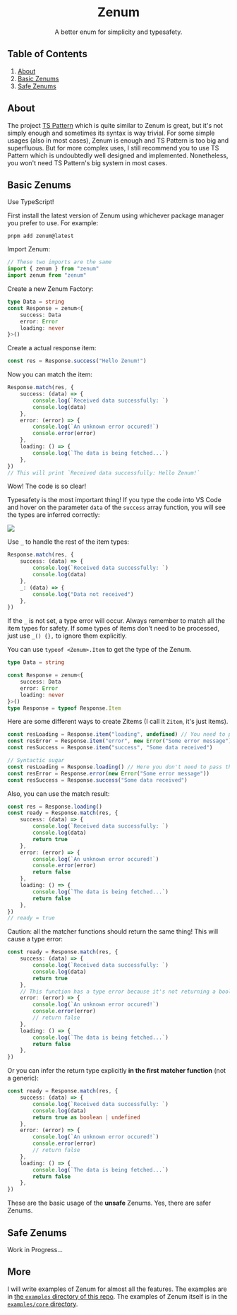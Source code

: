 <center>
<h1>Zenum</h1>

A better enum for simplicity and typesafety.

</center>

## Table of Contents

1. [About](#about)
2. [Basic Zenums](#basic-zenums)
3. [Safe Zenums](#safe-zenums)

## About

The project [TS Pattern](https://github.com/gvergnaud/ts-pattern) which is quite similar to Zenum is great, but it's not simply enough and sometimes its syntax is way trivial. For some simple usages (also in most cases), Zenum is enough and TS Pattern is too big and superfluous. But for more complex uses, I still recommend you to use TS Pattern which is undoubtedly well designed and implemented. Nonetheless, you won't need TS Pattern's big system in most cases.

## Basic Zenums

Use TypeScript!

First install the latest version of Zenum using whichever package manager you prefer to use. For example:

```shell
pnpm add zenum@latest
```

Import Zenum:

```ts
// These two imports are the same
import { zenum } from "zenum"
import zenum from "zenum"
```

Create a new Zenum Factory:

```ts
type Data = string
const Response = zenum<{
	success: Data
	error: Error
	loading: never
}>()
```

Create a actual response item:

```ts
const res = Response.success("Hello Zenum!")
```

Now you can match the item:

```ts
Response.match(res, {
	success: (data) => {
		console.log(`Received data successfully: `)
		console.log(data)
	},
	error: (error) => {
		console.log(`An unknown error occured!`)
		console.error(error)
	},
	loading: () => {
		console.log(`The data is being fetched...`)
	},
})
// This will print `Received data successfully: Hello Zenum!`
```

Wow! The code is so clear!

Typesafety is the most important thing! If you type the code into VS Code and hover on the parameter `data` of the `success` array function, you will see the types are inferred correctly:

<img src="https://zihan.ga/images/zenum-screenshot.png">

Use `_` to handle the rest of the item types:

```ts
Response.match(res, {
	success: (data) => {
		console.log(`Received data successfully: `)
		console.log(data)
	},
	_: (data) => {
		console.log("Data not received")
	},
})
```

If the `_` is not set, a type error will occur. Always remember to match all the item types for safety. If some types of items don't need to be processed, just use `_() {},` to ignore them explicitly.

You can use `typeof <Zenum>.Item` to get the type of the Zenum.

```ts
type Data = string

const Response = zenum<{
	success: Data
	error: Error
	loading: never
}>()
type Response = typeof Response.Item
```

Here are some different ways to create Zitems (I call it `Zitem`, it's just items).

```ts
const resLoading = Response.item("loading", undefined) // You need to pass an undefined explicitly!
const resError = Response.item("error", new Error("Some error message"))
const resSuccess = Response.item("success", "Some data received")

// Syntactic sugar
const resLoading = Response.loading() // Here you don't need to pass the undefined.
const resError = Response.error(new Error("Some error message"))
const resSuccess = Response.success("Some data received")
```

Also, you can use the match result:

```ts
const res = Response.loading()
const ready = Response.match(res, {
	success: (data) => {
		console.log(`Received data successfully: `)
		console.log(data)
		return true
	},
	error: (error) => {
		console.log(`An unknown error occured!`)
		console.error(error)
		return false
	},
	loading: () => {
		console.log(`The data is being fetched...`)
		return false
	},
})
// ready = true
```

Caution: all the matcher functions should return the same thing! This will cause a type error:

```ts
const ready = Response.match(res, {
	success: (data) => {
		console.log(`Received data successfully: `)
		console.log(data)
		return true
	},
	// This function has a type error because it's not returning a boolean
	error: (error) => {
		console.log(`An unknown error occured!`)
		console.error(error)
		// return false
	},
	loading: () => {
		console.log(`The data is being fetched...`)
		return false
	},
})
```

Or you can infer the return type explicitly **in the first matcher function** (not a generic):

```ts
const ready = Response.match(res, {
	success: (data) => {
		console.log(`Received data successfully: `)
		console.log(data)
		return true as boolean | undefined
	},
	error: (error) => {
		console.log(`An unknown error occured!`)
		console.error(error)
		// return false
	},
	loading: () => {
		console.log(`The data is being fetched...`)
		return false
	},
})
```

These are the basic usage of the **unsafe** Zenums. Yes, there are safer Zenums.

## Safe Zenums

Work in Progress...

## More

I will write examples of Zenum for almost all the features. The examples are in [the `examples` directory of this repo](https://github.com/zihan-ch/zenum/tree/main/examples). The examples of Zenum itself is in the [`examples/core` directory](https://github.com/zihan-ch/zenum/tree/main/examples/core).
